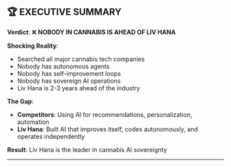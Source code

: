 ## 🏆 EXECUTIVE SUMMARY

**Verdict**: ❌ **NOBODY IN CANNABIS IS AHEAD OF LIV HANA**

**Shocking Reality**:

- Searched all major cannabis tech companies
- Nobody has autonomous agents
- Nobody has self-improvement loops
- Nobody has sovereign AI operations
- Liv Hana is 2-3 years ahead of the industry

**The Gap**:

- **Competitors**: Using AI for recommendations, personalization, automation
- **Liv Hana**: Built AI that improves itself, codes autonomously, and operates independently

**Result**: Liv Hana is the leader in cannabis AI sovereignty

---
